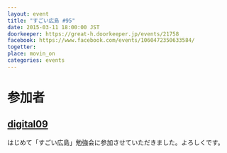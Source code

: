 ```yaml
---
layout: event
title: "すごい広島 #95"
date: 2015-03-11 18:00:00 JST
doorkeeper: https://great-h.doorkeeper.jp/events/21758
facebook: https://www.facebook.com/events/1060472350633584/
togetter:
place: movin_on
categories: events
---
```


# 参加者

## [digital09](https://github.com/great-h/great-h.github.io/issues/1568)
はじめて「すごい広島」勉強会に参加させていただきました。よろしくです。
